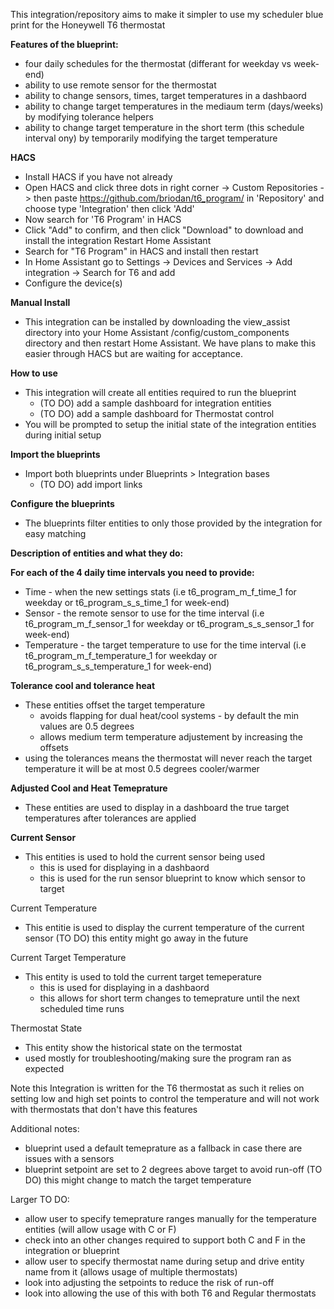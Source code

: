 This integration/repository aims to make it simpler to use my scheduler blue print for the Honeywell T6 thermostat

**Features of the blueprint:**

- four daily schedules for the thermostat (differant for weekday vs week-end)
- ability to use remote sensor for the thermostat
- ability to change sensors, times, target temperatures in a dashbaord
- ability to change target temperatures in the mediaum term (days/weeks) by modifying tolerance helpers
- ability to change target temperature in the short term (this schedule interval ony) by temporarily modifying the target temperature

**HACS**
- Install HACS if you have not already
- Open HACS and click three dots in right corner -> Custom Repositories -> then paste https://github.com/briodan/t6_program/ in 'Repository' and choose type 'Integration' then click 'Add'
- Now search for 'T6 Program' in HACS
- Click "Add" to confirm, and then click "Download" to download and install the integration Restart Home Assistant
- Search for "T6 Program" in HACS and install then restart
- In Home Assistant go to Settings -> Devices and Services -> Add integration -> Search for T6 and add
- Configure the device(s)

**Manual Install**
- This integration can be installed by downloading the view_assist directory into your Home Assistant /config/custom_components directory and then restart Home Assistant. We have plans to make this easier through HACS but are waiting for acceptance.

**How to use**
- This integration will create all entities required to run the blueprint
   - (TO DO) add a sample dashboard for integration entities
   - (TO DO) add a sample dashboard for Thermostat control
- You will be prompted to setup the initial state of the integration entities during initial setup

**Import the blueprints**
- Import both blueprints under Blueprints > Integration bases
   - (TO DO) add import links

**Configure the blueprints**
- The blueprints filter entities to only those provided by the integration for easy matching

**Description of entities and what they do:**

**For each of the 4 daily time intervals you need to provide:**
- Time - when the new settings stats (i.e t6_program_m_f_time_1 for weekday or t6_program_s_s_time_1 for week-end)
- Sensor - the remote sensor to use for the time interval (i.e t6_program_m_f_sensor_1 for weekday or t6_program_s_s_sensor_1 for week-end)
- Temperature - the target temperature to use for the time interval (i.e t6_program_m_f_temperature_1 for weekday or t6_program_s_s_temperature_1 for week-end)

**Tolerance cool and tolerance heat**
- These entities offset the target temperature
    - avoids flapping for dual heat/cool systems - by default the min values are 0.5 degrees
    - allows medium term temperature adjustement by increasing the offsets
- using the tolerances means the thermostat will never reach the target temperature it will be at most 0.5 degrees cooler/warmer

**Adjusted Cool and Heat Temeprature**
- These entities are used to display in a dashboard the true target temperatures after tolerances are applied

**Current Sensor**
- This entities is used to hold the current sensor being used
    - this is used for displaying in a dashbaord
    - this is used for the run sensor blueprint to know which sensor to target

Current Temperature
- This entitie is used to display the current temperature of the current sensor
(TO DO) this entity might go away in the future

Current Target Temperature
- This entity is used to told the current target temeperature
    - this is used for displaying in a dashbaord
    - this allows for short term changes to temeprature until the next scheduled time runs

Thermostat State
- This entity show the historical state on the termostat
- used mostly for troubleshooting/making sure the program ran as expected

Note this Integration is written for the T6 thermostat as such it relies on setting low and high set points to control the temperature and will not work with thermostats that don't have this features

Additional notes:
- blueprint used a default temeprature as a fallback in case there are issues with a sensors
- blueprint setpoint are set to 2 degrees above target to avoid run-off (TO DO) this might change to match the target temperature

Larger TO DO:
- allow user to specify temeprature ranges manually for the temperature entities (will allow usage with C or F)
- check into an other changes required to support both C and F in the integration or blueprint
- allow user to specify thermostat name during setup and drive entity name from it (allows usage of multiple thermostats)
- look into adjusting the setpoints to reduce the risk of run-off
- look into allowing the use of this with both T6 and Regular thermostats

